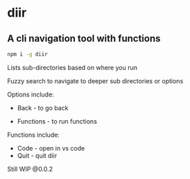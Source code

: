 # diir

## A cli navigation tool with functions

```bash
npm i -g diir
```

Lists sub-directories based on where you run

Fuzzy search to navigate to deeper sub directories or options

Options include:

- Back - to go back

- Functions - to run functions

Functions include:

- Code - open in vs code
- Quit - quit diir

Still WIP @0.0.2
